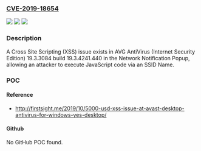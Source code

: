 ### [CVE-2019-18654](https://cve.mitre.org/cgi-bin/cvename.cgi?name=CVE-2019-18654)
![](https://img.shields.io/static/v1?label=Product&message=n%2Fa&color=blue)
![](https://img.shields.io/static/v1?label=Version&message=n%2Fa&color=blue)
![](https://img.shields.io/static/v1?label=Vulnerability&message=n%2Fa&color=brighgreen)

### Description

A Cross Site Scripting (XSS) issue exists in AVG AntiVirus (Internet Security Edition) 19.3.3084 build 19.3.4241.440 in the Network Notification Popup, allowing an attacker to execute JavaScript code via an SSID Name.

### POC

#### Reference
- http://firstsight.me/2019/10/5000-usd-xss-issue-at-avast-desktop-antivirus-for-windows-yes-desktop/

#### Github
No GitHub POC found.

